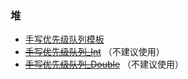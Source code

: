 ### 堆
- [手写优先级队列模板](HeapQueueTemplate.java)
- ~~[手写优先级队列_Int](HeapInt.java)~~ （不建议使用）
- ~~[手写优先级队列_Double](HeapInt.java)~~ （不建议使用）